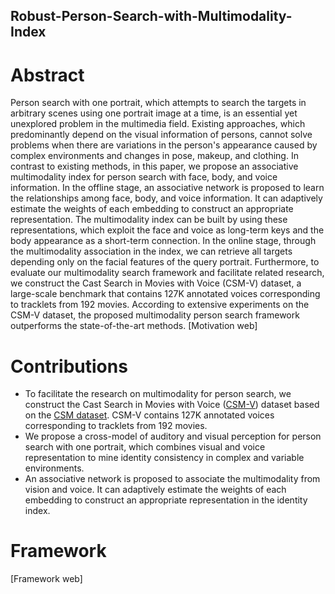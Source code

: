 ## Robust-Person-Search-with-Multimodality-Index
# Abstract
  Person search with one portrait, which attempts to search the targets in arbitrary scenes using one portrait image at a time, is an essential yet unexplored problem in the multimedia field. Existing approaches, which predominantly depend on the visual information of persons, cannot solve problems when there are variations in the person's appearance caused by complex environments and changes in pose, makeup, and clothing. In contrast to existing methods, in this paper, we propose an associative multimodality index for person search with face, body, and voice information. In the offline stage, an associative network is proposed to learn the relationships among face, body, and voice information. It can adaptively estimate the weights of each embedding to construct an appropriate representation. The multimodality index can be built by using these representations, which exploit the face and voice as long-term keys and the body appearance as a short-term connection. In the online stage, through the multimodality association in the index, we can retrieve all targets depending only on the facial features of the query portrait. Furthermore, to evaluate our multimodality search framework and facilitate related research, we construct the Cast Search in Movies with Voice (CSM-V) dataset, a large-scale benchmark that contains 127K annotated voices corresponding to tracklets from 192 movies. According to extensive experiments on the CSM-V dataset, the proposed multimodality person search framework outperforms the state-of-the-art methods.
  [Motivation web]
# Contributions
- To facilitate the research on multimodality for person search, we construct the Cast Search in Movies with Voice ([CSM-V](https://pan.baidu.com/s/18W-NsgTFLTNFdAdNAbtJfw)) dataset based on the [CSM dataset](https://pan.baidu.com/s/1JG30kPTWxJmf1saA0e6CLQ#list/path=%2F). CSM-V contains 127K annotated voices corresponding to tracklets from 192 movies.
- We propose a cross-model of auditory and visual perception for person search with one portrait, which combines visual and voice representation to mine identity consistency in complex and variable environments.
- An associative network is proposed to associate the multimodality from vision and voice. It can adaptively estimate the weights of each embedding to construct an appropriate representation in the identity index.
# Framework
  [Framework web]



